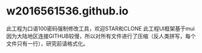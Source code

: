 # w2016561536.github.io
此工程为口语100密码强制修改工具，欢迎STAR和CLONE
此工程UI框架基于mui
因为大陆地区连接GITHUB较慢，所以对所有文件进行了压缩（反人类拼写，每个文件只有一行），研究前请格式化。
